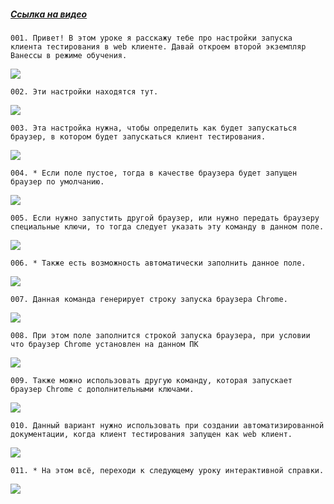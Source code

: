 ﻿##### [Ссылка на видео](https://youtu.be/qflPdMEBCrY)

	001. Привет! В этом уроке я расскажу тебе про настройки запуска клиента тестирования в web клиенте. Давай откроем второй экземпляр Ванессы в режиме обучения.

![](https://vanessa-files.do.bit-erp.ru/Doc/1.2.040.1/MD/Глава02/images/000_ЗакладкаСервисНастройкиКлиентовТестированияЗапускБраузера.png)

	002. Эти настройки находятся тут.

![](https://vanessa-files.do.bit-erp.ru/Doc/1.2.040.1/MD/Глава02/images/009_ЗакладкаСервисНастройкиКлиентовТестированияЗапускБраузера.png)

	003. Эта настройка нужна, чтобы определить как будет запускаться браузер, в котором будет запускаться клиент тестирования.

![](https://vanessa-files.do.bit-erp.ru/Doc/1.2.040.1/MD/Глава02/images/014_ЗакладкаСервисНастройкиКлиентовТестированияЗапускБраузера.png)

	004. * Если поле пустое, тогда в качестве браузера будет запущен браузер по умолчанию.

![](https://vanessa-files.do.bit-erp.ru/Doc/1.2.040.1/MD/Глава02/images/017_ЗакладкаСервисНастройкиКлиентовТестированияЗапускБраузера.png)

	005. Если нужно запустить другой браузер, или нужно передать браузеру специальные ключи, то тогда следует указать эту команду в данном поле.

![](https://vanessa-files.do.bit-erp.ru/Doc/1.2.040.1/MD/Глава02/images/020_ЗакладкаСервисНастройкиКлиентовТестированияЗапускБраузера.png)

	006. * Также есть возможность автоматически заполнить данное поле.

![](https://vanessa-files.do.bit-erp.ru/Doc/1.2.040.1/MD/Глава02/images/023_ЗакладкаСервисНастройкиКлиентовТестированияЗапускБраузера.png)

	007. Данная команда генерирует строку запуска браузера Chrome.

![](https://vanessa-files.do.bit-erp.ru/Doc/1.2.040.1/MD/Глава02/images/026_ЗакладкаСервисНастройкиКлиентовТестированияЗапускБраузера.png)

	008. При этом поле заполнится строкой запуска браузера, при условии что браузер Chrome установлен на данном ПК

![](https://vanessa-files.do.bit-erp.ru/Doc/1.2.040.1/MD/Глава02/images/034_ЗакладкаСервисНастройкиКлиентовТестированияЗапускБраузера.png)

	009. Также можно использовать другую команду, которая запускает браузер Chrome с дополнительными ключами.

![](https://vanessa-files.do.bit-erp.ru/Doc/1.2.040.1/MD/Глава02/images/039_ЗакладкаСервисНастройкиКлиентовТестированияЗапускБраузера.png)

	010. Данный вариант нужно использовать при создании автоматизированной документации, когда клиент тестирования запущен как web клиент.

![](https://vanessa-files.do.bit-erp.ru/Doc/1.2.040.1/MD/Глава02/images/044_ЗакладкаСервисНастройкиКлиентовТестированияЗапускБраузера.png)

	011. * На этом всё, переходи к следующему уроку интерактивной справки.

![](https://vanessa-files.do.bit-erp.ru/Doc/1.2.040.1/MD/Глава02/images/045_ЗакладкаСервисНастройкиКлиентовТестированияЗапускБраузера.png)
